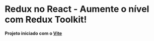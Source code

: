 # Redux no React - Aumente o nível com Redux Toolkit!

__Projeto iniciado com o [Vite](https://vitejs.dev/)__